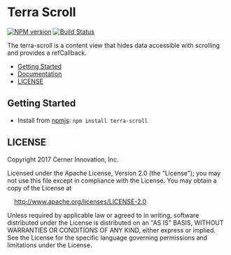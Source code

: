 # Terra Scroll

[![NPM version](http://img.shields.io/npm/v/terra-scroll.svg)](https://www.npmjs.org/package/terra-scroll)
[![Build Status](https://travis-ci.org/cerner/terra-core.svg?branch=master)](https://travis-ci.org/cerner/terra-core)

The terra-scroll is a content view that hides data accessible with scrolling and provides a refCallback.

- [Getting Started](#getting-started)
- [Documentation](https://github.com/cerner/terra-core/tree/master/packages/terra-scroll/docs)
- [LICENSE](#license)

## Getting Started

- Install from [npmjs](https://www.npmjs.com): `npm install terra-scroll`

## LICENSE

Copyright 2017 Cerner Innovation, Inc.

Licensed under the Apache License, Version 2.0 (the "License"); you may not use this file except in compliance with the License. You may obtain a copy of the License at

&nbsp;&nbsp;&nbsp;&nbsp;http://www.apache.org/licenses/LICENSE-2.0

Unless required by applicable law or agreed to in writing, software distributed under the License is distributed on an "AS IS" BASIS, WITHOUT WARRANTIES OR CONDITIONS OF ANY KIND, either express or implied. See the License for the specific language governing permissions and limitations under the License.
